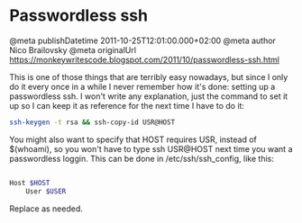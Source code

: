 # Passwordless ssh

@meta publishDatetime 2011-10-25T12:01:00.000+02:00
@meta author Nico Brailovsky
@meta originalUrl https://monkeywritescode.blogspot.com/2011/10/passwordless-ssh.html

This is one of those things that are terribly easy nowadays, but since I only do it every once in a while I never remember how it's done: setting up a passwordless ssh. I won't write any explanation, just the command to set it up so I can keep it as reference for the next time I have to do it:

```bash
ssh-keygen -t rsa && ssh-copy-id USR@HOST
```

You might also want to specify that HOST requires USR, instead of $(whoami), so you won't have to type ssh USR@HOST next time you want a passwordless loggin. This can be done in /etc/ssh/ssh\_config, like this:

```bash

Host $HOST
	User $USER

```

Replace as needed.

